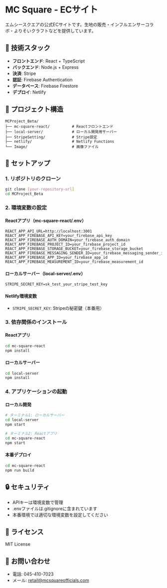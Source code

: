 # MC Square - ECサイト

エムシースクエアの公式ECサイトです。生地の販売・インフルエンサーコラボ・よりそいクラフトなどを提供しています。

## 🚀 技術スタック

- **フロントエンド**: React + TypeScript
- **バックエンド**: Node.js + Express
- **決済**: Stripe
- **認証**: Firebase Authentication
- **データベース**: Firebase Firestore
- **デプロイ**: Netlify

## 📁 プロジェクト構造

```
MCProject_Beta/
├── mc-square-react/          # Reactフロントエンド
├── local-server/             # ローカル開発用サーバー
├── StripeSetting/            # Stripe設定
├── netlify/                  # Netlify Functions
└── Image/                    # 画像ファイル
```

## 🔧 セットアップ

### 1. リポジトリのクローン
```bash
git clone [your-repository-url]
cd MCProject_Beta
```

### 2. 環境変数の設定

#### Reactアプリ（mc-square-react/.env）
```env
REACT_APP_API_URL=http://localhost:3001
REACT_APP_FIREBASE_API_KEY=your_firebase_api_key
REACT_APP_FIREBASE_AUTH_DOMAIN=your_firebase_auth_domain
REACT_APP_FIREBASE_PROJECT_ID=your_firebase_project_id
REACT_APP_FIREBASE_STORAGE_BUCKET=your_firebase_storage_bucket
REACT_APP_FIREBASE_MESSAGING_SENDER_ID=your_firebase_messaging_sender_id
REACT_APP_FIREBASE_APP_ID=your_firebase_app_id
REACT_APP_FIREBASE_MEASUREMENT_ID=your_firebase_measurement_id
```

#### ローカルサーバー（local-server/.env）
```env
STRIPE_SECRET_KEY=sk_test_your_stripe_test_key
```

#### Netlify環境変数
- `STRIPE_SECRET_KEY`: Stripeの秘密鍵（本番用）

### 3. 依存関係のインストール

#### Reactアプリ
```bash
cd mc-square-react
npm install
```

#### ローカルサーバー
```bash
cd local-server
npm install
```

### 4. アプリケーションの起動

#### ローカル開発
```bash
# ターミナル1: ローカルサーバー
cd local-server
npm start

# ターミナル2: Reactアプリ
cd mc-square-react
npm start
```

#### 本番デプロイ
```bash
cd mc-square-react
npm run build
```

## 🔒 セキュリティ

- APIキーは環境変数で管理
- .envファイルは.gitignoreに含まれています
- 本番環境では適切な環境変数を設定してください

## 📝 ライセンス

MIT License

## 🤝 お問い合わせ

- 電話: 045-410-7023
- メール: retail@mcsquareofficials.com 